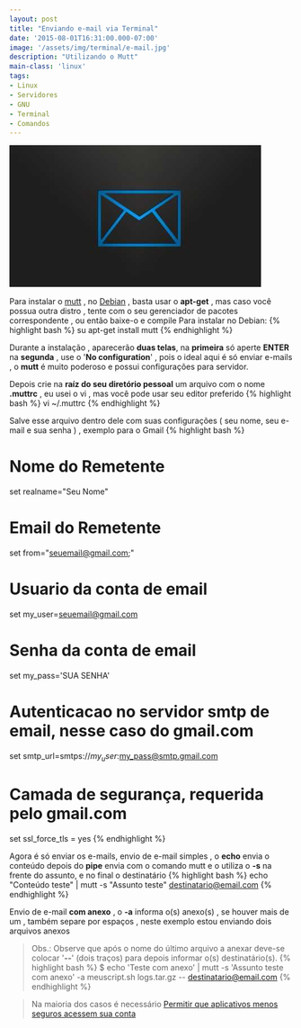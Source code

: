 ```yaml
---
layout: post
title: "Enviando e-mail via Terminal"
date: '2015-08-01T16:31:00.000-07:00'
image: '/assets/img/terminal/e-mail.jpg'
description: "Utilizando o Mutt"
main-class: 'linux'
tags:
- Linux
- Servidores
- GNU
- Terminal
- Comandos
---
```


<script>window.location = "http://terminalroot.com.br/2018/03/como-enviar-e-mails-pelo-terminal.html";</script>

![Enviando e-mail via Terminal](/assets/img/terminal/e-mail.jpg "Enviando e-mail via Terminal")


Para instalar o [mutt](http://www.mutt.org/) , no [Debian](https://www.debian.org/) , basta usar o __apt-get__ , mas caso você possua outra distro , tente com o seu gerenciador de pacotes correspondente , ou então baixe-o e compile
Para instalar no Debian:
{% highlight bash %}
su
apt-get install mutt
{% endhighlight %}

Durante a instalação , aparecerão __duas telas__, na __primeira__ só aperte __ENTER__ na __segunda__ , use o '__No configuration__' , pois o ideal aqui é só enviar e-mails , o __mutt__ é muito poderoso e possui configurações para servidor.

Depois crie na __raíz do seu diretório pessoal__ um arquivo com o nome __.muttrc__ , eu usei o vi , mas você pode usar seu editor preferido
{% highlight bash %}
vi ~/.muttrc
{% endhighlight %}

Salve esse arquivo dentro dele com suas configurações ( seu nome, seu e-mail e sua senha ) , exemplo para o Gmail
{% highlight bash %}
# Nome do Remetente
set realname="Seu Nome" 
# Email do Remetente
set from="seuemail@gmail.com;"
# Usuario da conta de email
set my_user=seuemail@gmail.com
# Senha da conta de email
set my_pass='SUA SENHA'
# Autenticacao no servidor smtp de email, nesse caso do gmail.com
set smtp_url=smtps://$my_user:$my_pass@smtp.gmail.com
# Camada de segurança, requerida pelo gmail.com
set ssl_force_tls = yes
{% endhighlight %}

Agora é só enviar os e-mails, envio de e-mail simples , o __echo__ envia o conteúdo depois do __pipe__ envia com o comando mutt e o utiliza o __-s__ na frente do assunto, e no final o destinatário
{% highlight bash %}
echo "Conteúdo teste" | mutt -s "Assunto teste" destinatario@email.com
{% endhighlight %}

Envio de e-mail __com anexo__ , o __-a__ informa o(s) anexo(s) , se houver mais de um , também separe por espaços , neste exemplo estou enviando dois arquivos anexos

> Obs.: Observe que após o nome do último arquivo a anexar deve-se colocar '__--__' (dois traços) para depois informar o(s) destinatário(s).
{% highlight bash %}
$ echo 'Teste com anexo' | mutt -s 'Assunto teste com anexo' -a meuscript.sh logs.tar.gz -- destinatario@email.com
{% endhighlight %}

> Na maioria dos casos é necessário [Permitir que aplicativos menos seguros acessem sua conta](https://support.google.com/accounts/answer/6010255?hl=pt-BR)
